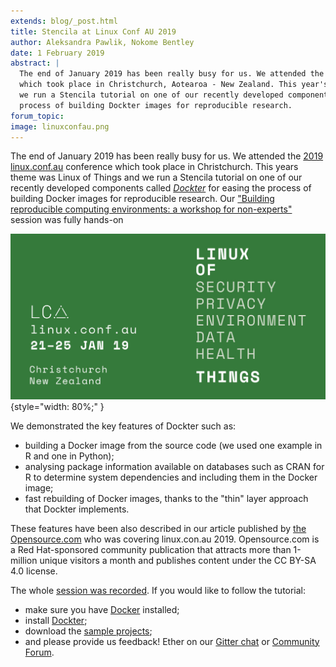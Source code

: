 ```yaml
---
extends: blog/_post.html
title: Stencila at Linux Conf AU 2019
author: Aleksandra Pawlik, Nokome Bentley
date: 1 February 2019
abstract: |
  The end of January 2019 has been really busy for us. We attended the 2019 linux.conf.au conference 
  which took place in Christchurch, Aotearoa - New Zealand. This year's theme was Linux of Things and 
  we run a Stencila tutorial on one of our recently developed components called Dockter for easing the
  process of building Dockter images for reproducible research.
forum_topic:
image: linuxconfau.png
---
```


The end of January 2019 has been really busy for us. We attended the [2019 linux.conf.au](https://linux.conf.au/) conference which took place in Christchurch.
This years theme was Linux of Things and we run a Stencila tutorial on one of our recently developed components called
[_Dockter_](https://stencila.github.io/dockter/) for easing the process of building Docker images for reproducible research.
Our ["Building reproducible computing environments: a workshop for non-experts"](https://2019.linux.conf.au/schedule/presentation/185/) session was fully hands-on

![linuxconfau.png](linuxconfau.png){style="width: 80%;" }

We demonstrated the key features of Dockter such as:

- building a Docker image from the source code (we used one example in R and one in Python);
- analysing package information available on databases such as CRAN for R to determine system dependencies and including them in the Docker image;
- fast rebuilding of Docker images, thanks to the "thin" layer approach that Dockter implements.

These features have been also described in our article published by [the Opensource.com](https://opensource.com/article/19/1/dockter-image-builder-researchers) who was covering linux.con.au 2019. Opensource.com is a Red Hat-sponsored community publication that attracts more than 1-million unique visitors a month and publishes content under the CC BY-SA 4.0 license.

The whole [session was recorded](https://t.co/L9ZGQju6Ml). If you would like to follow the tutorial:

- make sure you have [Docker](https://docs.docker.com/install/) installed;
- install [Dockter](https://stencila.github.io/dockter/#install);
- download the [sample projects](https://tinyurl.com/dockter-tutorial);
- and please provide us feedback! Ether on our [Gitter chat](https://gitter.im/stencila/stencila) or [Community Forum](https://community.stenci.la/).
